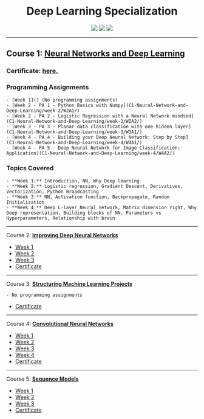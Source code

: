 <h1 align=center>Deep Learning Specialization</h1>

<p align=center>
	<a href="https://www.deeplearning.ai/"><img src="https://img.shields.io/badge/Offered%20By-deeplearning.ai-2a73cc?style=for-the-badge"></a>
	<a href="https://www.coursera.org/instructor/andrewng"><img src="https://img.shields.io/badge/Instructor-Andrew%20Ng-2a73cc?style=for-the-badge"></a>
	<a href="https://www.coursera.org/specializations/deep-learning"><img src="https://img.shields.io/badge/Platform-Coursera-2a73cc?style=for-the-badge&logo=coursera&logoColor=white"></a>
</p>

---

## Course 1: **[Neural Networks and Deep Learning](C1-Neural-Network-and-Deep-Learning)**

### **Certificate: [here.](C1-Neural-Network-and-Deep-Learning/Certificate.pdf)**

### **Programming Assignments**
	- [Week 1]() (No programming assignments)
	- [Week 2 - PA 1 - Python Basics with Numpy](C1-Neural-Network-and-Deep-Learning/week-2/W2A1/)
	- [Week 2 - PA 2 - Logistic Regression with a Neural Network mindsed](C1-Neural-Network-and-Deep-Learning/week-2/W2A2/)
	- [Week 3 - PA 3 - Planar data classification with one hidden layer](C1-Neural-Network-and-Deep-Learning/week-3/W3A1/)
	- [Week 4 - PA 4 - Building your Deep Neural Network: Step by Step](C1-Neural-Network-and-Deep-Learning/week-4/W4A1/)
    - [Week 4 - PA 5 - Deep Neural Network for Image Classification: Application](C1-Neural-Network-and-Deep-Learning/week-4/W4A2/)

### **Topics Covered**
    - **Week 1:** Introduction, NN, Why Deep learning
    - **Week 2:** Logistic regression, Gradient Descent, Derivatives, Vectorization, Python Broadcasting
    - **Week 3:** NN, Activation function, Backpropagate, Random Initialization
    - **Week 4:** Deep L-layer Neural network, Matrix dimension right, Why Deep representation, Building blocks of NN, Parameters vs Hyperparameters, Relationship with brain

---

Course 2: **[Improving Deep Neural Networks](Improving-Deep-Neural-Networks)**
   - [Week 1](Improving-Deep-Neural-Networks/Week-1)
   - [Week 2](Improving-Deep-Neural-Networks/Week-2)
   - [Week 3](Improving-Deep-Neural-Networks/Week-3)
   - [Certificate](Improving-Deep-Neural-Networks/Certificate.pdf)

---

Course 3: **[Structuring Machine Learning Projects](Structuring-Machine-Learning-Projects)**

   	- No programming assignments

   - [Certificate](Structuring-Machine-Learning-Projects/Certificate.pdf)

---

Course 4: **[Convolutional Neural Networks](Convolutional-Neural-Networks)**
   - [Week 1](Convolutional-Neural-Networks/Week-1)
   - [Week 2](Convolutional-Neural-Networks/Week-2)
   - [Week 3](Convolutional-Neural-Networks/Week-3)
   - [Week 4](Convolutional-Neural-Networks/Week-4)
   - [Certificate](Convolutional-Neural-Networks/Certificate.pdf)

---

Course 5: **[Sequence Models](Sequence-Models)**
   - [Week 1](Sequence-Models/Week-1)
   - [Week 2](Sequence-Models/Week-2)
   - [Week 3](Sequence-Models/Week-3)
   - [Certificate](Sequence-Models/Certificate.pdf)
